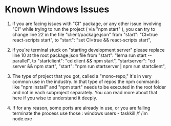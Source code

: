 # Known Windows Issues

1. if you are facing issues with "CI" package, or any other issue involving "CI" while trying to run the project ( via "npm start" ), you can try to change line 22 in the file "client/package.json" 
from 
"start": "CI=true react-scripts start",
to 
"start": "set CI=true && react-scripts start",

2. if you're terminal stuck on "starting development server" please replace line 10 at the root package.json file 
from 
"start": "lerna run start --parallel",
to
"startclient": "cd client && npm start",
"startserver": "cd server && npm start",
"start": "npm run startserver | npm run startclient",

3. The type of project that you got, called a "mono-repo," it's in very common use in the industry.
In that type of repos the npm commands like "npm install" and "npm start" needs to be executed in the root folder and not in each subproject separately.
You can read more about that here if you wise to understand it deeply.

4. If for any reason, some ports are already in use, or you are falling terminate the process use those :
windows users - taskkill /f /im node.exe
